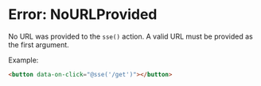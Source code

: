 # Error: NoURLProvided

No URL was provided to the `sse()` action. A valid URL must be provided as the first argument.

Example:

```html
<button data-on-click="@sse('/get')"></button>
```